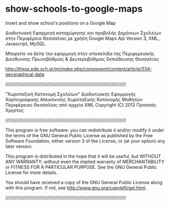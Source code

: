 show-schools-to-google-maps
===========================

Insert and show school's positions on a Google Map 

Διαδικτυακή Εφαρμογή καταχώρησης και προβολής Δημόσιων Σχολείων στην Περιφέρεια Θεσσαλίας με χρήση Google Maps Api Version 3, XML, Javascript, MySQL. 

Μπορείτε να δείτε την εφαρμογή στην ιστοσελίδα της Περιφερειακής Διεύθυνσης Πρωτοβάθμιας & Δευτεροβάθμιας 
Εκπαίδευσης Θεσσαλίας


http://thess.pde.sch.gr/jm/index.php/component/content/article/534-geographical-data


///////////////////////////////////////////////////////////////////////////

"Χωροταξική Κατανομή Σχολείων"
Διαδικτυακής Εφαρμογής Χαρτογραφικής Απεικόνισης Χωροταξικής Κατανομής 
Μαθητών Περιφέρειας Θεσσαλίας από αρχεία XML 
Copyright (C) 2012 Πρασσάς Χρηστος

///////////////////////////////////////////////////////////////////////////

This program is free software: you can redistribute it and/or modify
it under the terms of the GNU General Public License as published by
the Free Software Foundation, either version 3 of the License, or
(at your option) any later version.

This program is distributed in the hope that it will be useful,
but WITHOUT ANY WARRANTY; without even the implied warranty of
MERCHANTABILITY or FITNESS FOR A PARTICULAR PURPOSE.  See the
GNU General Public License for more details.

You should have received a copy of the GNU General Public License
along with this program.  If not, see http://www.gnu.org/copyleft/gpl.html.

///////////////////////////////////////////////////////////////////////////
